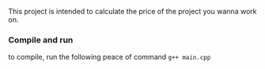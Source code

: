 This project is intended to calculate the price of the project you wanna work on.
### Compile and run
to compile, run the following peace of command
```g++ main.cpp```
